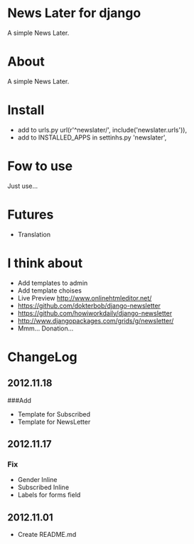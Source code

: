 # News Later for django
A simple News Later.

# About
A simple News Later.

# Install
* add to urls.py url(r'^newslater/', include('newslater.urls')),
* add to INSTALLED_APPS in settinhs.py 'newslater',

# Fow to use
Just use...

# Futures
* Translation

# I think about
* Add templates to admin
* Add template choises
* Live Preview http://www.onlinehtmleditor.net/
* https://github.com/dokterbob/django-newsletter
* https://github.com/howiworkdaily/django-newsletter
* http://www.djangopackages.com/grids/g/newsletter/
* Mmm... Donation...

# ChangeLog
## 2012.11.18
###Add
* Template for Subscribed
* Template for NewsLetter

## 2012.11.17
### Fix
* Gender Inline
* Subscribed Inline
* Labels for forms field

## 2012.11.01
* Create README.md
